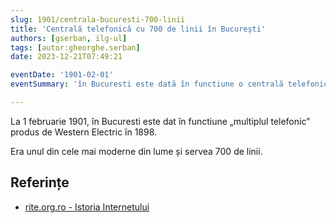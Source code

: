 ```yaml
---
slug: 1901/centrala-bucuresti-700-linii
title: 'Centrală telefonică cu 700 de linii în București'
authors: [gserban, ilg-ul]
tags: [autor:gheorghe.serban]
date: 2023-12-21T07:49:21

eventDate: '1901-02-01'
eventSummary: 'în Bucuresti este dată în functiune o centrală telefonică cu 700 de linii'

---
```


La 1 februarie 1901, în Bucuresti este dat în functiune „multiplul telefonic”
produs de Western Electric în 1898.

<!-- truncate -->

Era unul din cele mai moderne din lume și servea 700 de linii.

## Referințe

- [rite.org.ro - Istoria Internetului](https://rite.org.ro/istoria-internetului/)
